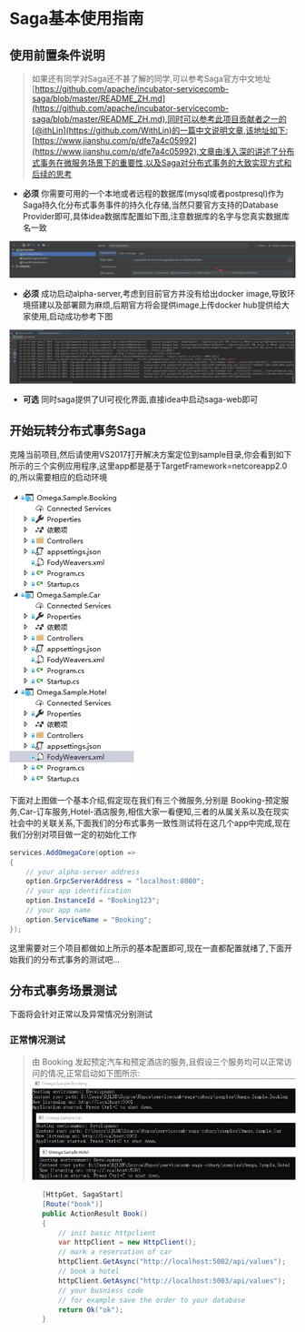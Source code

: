 # Saga基本使用指南

## 使用前置条件说明

> 如果还有同学对Saga还不甚了解的同学,可以参考Saga官方中文地址[https://github.com/apache/incubator-servicecomb-saga/blob/master/README_ZH.md](https://github.com/apache/incubator-servicecomb-saga/blob/master/README_ZH.md),同时可以参考此项目贡献者之一的[@ithLin](https://github.com/WithLin)的一篇中文说明文章,该地址如下:[https://www.jianshu.com/p/dfe7a4c05992](https://www.jianshu.com/p/dfe7a4c05992),文章由浅入深的讲述了分布式事务在微服务场景下的重要性,以及Saga对分布式事务的大致实现方式和后续的思考

* **必须** 你需要可用的一个本地或者远程的数据库(mysql或者postpresql)作为Saga持久化分布式事务事件的持久化存储,当然只要官方支持的Database Provider即可,具体idea数据库配置如下图,注意数据库的名字与您真实数据库名一致

![alpha-server-database-setting.png](imgs/alpha-server-database-setting.png)

* **必须** 成功启动alpha-server,考虑到目前官方并没有给出docker image,导致环境搭建以及部署颇为麻烦,后期官方将会提供image上传docker hub提供给大家使用,启动成功参考下图

![alpha-server.png](imgs/alpha-server.png)

* **可选** 同时saga提供了UI可视化界面,直接idea中启动saga-web即可

## 开始玩转分布式事务Saga

克隆当前项目,然后请使用VS2017打开解决方案定位到sample目录,你会看到如下所示的三个实例应用程序,这里app都是基于TargetFramework=netcoreapp2.0的,所以需要相应的启动环境

![sample-app-test.png](imgs/sample-app-test.png)

下面对上图做一个基本介绍,假定现在我们有三个微服务,分别是 Booking-预定服务,Car-订车服务,Hotel-酒店服务,相信大家一看便知,三者的从属关系以及在现实社会中的关联关系,下面我们的分布式事务一致性测试将在这几个app中完成,现在我们分别对项目做一定的初始化工作

```csharp
services.AddOmegaCore(option =>
{
    // your alpha-server address
    option.GrpcServerAddress = "localhost:8080";
    // your app identification
    option.InstanceId = "Booking123";
    // your app name
    option.ServiceName = "Booking";
});
```

这里需要对三个项目都做如上所示的基本配置即可,现在一直都配置就绪了,下面开始我们的分布式事务的测试吧...

## 分布式事务场景测试

下面将会针对正常以及异常情况分别测试

### 正常情况测试

> 由 Booking 发起预定汽车和预定酒店的服务,且假设三个服务均可以正常访问的情况,正常启动如下图所示:
![apps.png](imgs/apps.png)

```csharp
        [HttpGet, SagaStart]
        [Route("book")]
        public ActionResult Book()
        {
            // init basic httpclient
            var httpClient = new HttpClient();
            // mark a reservation of car
            httpClient.GetAsync("http://localhost:5002/api/values");
            // book a hotel
            httpClient.GetAsync("http://localhost:5003/api/values");
            // your busniess code
            // for example save the order to your database
            return Ok("ok");
        }
```
